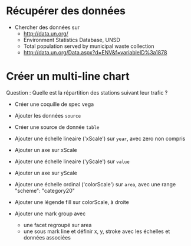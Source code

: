 # Récupérer des données
* Chercher des données sur
  * http://data.un.org/
  * Environment Statistics Database, UNSD
  * Total population served by municipal waste collection
  * http://data.un.org/Data.aspx?d=ENV&f=variableID%3a1878

# Créer un multi-line chart
Question : Quelle est la répartition des stations suivant leur trafic ?

* Créer une coquille de spec vega
* Ajouter les données `source`
* Créer une source de donnée `table`
* Ajouter une échelle lineaire ('xScale') sur `year`, avec zero non compris
* Ajouter un axe sur xScale
* Ajouter une échelle lineaire ('yScale') sur `value`
* Ajouter un axe sur yScale
* Ajouter une échelle ordinal ('colorScale') sur `area`, avec une range "scheme": "category20"
* Ajouter une légende fill sur colorScale, à droite

* Ajouter une mark group avec
  * une facet regroupé sur area
  * une sous mark line et définir x, y, stroke avec les échelles et données associées
